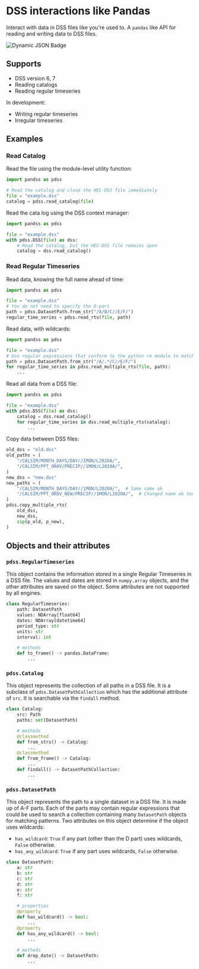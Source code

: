 # DSS interactions like Pandas

Interact with data in DSS files like you're used to. A `pandas` like API for reading and writing data to DSS files.

![Dynamic JSON Badge](https://img.shields.io/badge/dynamic/json?url=https%3A%2F%2Fgithub.com%2FCentralValleyModeling%2Fpandss%2Fblob%2Fmain%2Fcoverage.json&query=%24.totals.percent_covered&label=Test%20Coverage)

## Supports

- DSS version 6, 7
- Reading catalogs
- Reading regular timeseries

In development:

- Writing regular timeseries
- Irregular timeseries

## Examples

### Read Catalog

Read the file using the module-level utility function:

```python
import pandss as pdss

# Read the catalog and close the HEC-DSS file immediately
file = "example.dss"
catalog = pdss.read_catalog(file)
```

Read the cata log using the DSS context manager:

```python
import pandss as pdss

file = "example.dss"
with pdss.DSS(file) as dss:
    # Read the catalog, but the HEC-DSS file remains open
    catalog = dss.read_catalog()
```

### Read Regular Timeseries

Read data, knowing the full name ahead of time:

```python
import pandss as pdss

file = "example.dss"
# You do not need to specify the D-part
path = pdss.DatasetPath.from_str("/A/B/C//E/F/")
regular_time_series = pdss.read_rts(file, path)
```

Read data, with wildcards:

```python
import pandss as pdss

file = "example.dss"
# Use regular expressions that conform to the python re module to match paths
path = pdss.DatasetPath.from_str("/A/.*/C//E/F/")
for regular_time_series in pdss.read_multiple_rts(file, path):
    ...
```

Read all data from a DSS file:

```python
import pandss as pdss

file = "example.dss"
with pdss.DSS(file) as dss:
    catalog = dss.read_catalog()
    for regular_time_series in dss.read_multiple_rts(catalog):
        ...
```

Copy data between DSS files:

```python
old_dss = "old.dss"
old_paths = (
    "/CALSIM/MONTH_DAYS/DAY//1MON/L2020A/",
    "/CALSIM/PPT_OROV/PRECIP//1MON/L2020A/",
)
new_dss = "new.dss"
new_paths = (
    "/CALSIM/MONTH_DAYS/DAY//1MON/L2020A/",  # Same name ok
    "/CALSIM/PPT_OROV_NEW/PRECIP//1MON/L2020A/",  # Changed name ok too
)
pdss.copy_multiple_rts(
    old_dss, 
    new_dss, 
    zip(p_old, p_new),
)
```

## Objects and their attributes

### `pdss.RegularTimeseries`

This object contains the information stored in a single Regular Timeseries in a DSS file. The values and dates are stored in `numpy.array` objects, and the other attributes are saved on the object. Some attributes are not supported by all engines.

```python
class RegularTimeseries:
    path: DatasetPath
    values: NDArray[float64]
    dates: NDArray[datetime64]
    period_type: str
    units: str
    interval: int

    # methods
    def to_frame() -> pandas.DataFrame:
        ...
```

### `pdss.Catalog`

This object represents the collection of all paths in a DSS file. It is a subclass of `pdss.DatasetPathCollection` which has the additional attribute of `src`. It is searchable via the `findall` method.

```python
class Catalog:
    src: Path
    paths: set(DatasetPath)

    # methods
    @classmethod
    def from_strs() -> Catalog:
        ...
    @classmethod
    def from_frame() -> Catalog:
        ...
    def findall() -> DatasetPathCollection:
        ...
```

### `pdss.DatasetPath`

This object represents the path to a single dataset in a DSS file. It is made up of A-F parts. Each of the parts may contain regular expressions that could be used to search a collection containing many `DatasetPath` objects for matching patterns. Two attributes on this object determine if the object uses wildcards:

- `has_wildcard`: `True` if any part (other than the D part) uses wildcards, `False` otherwise.
- `has_any_wildcard`: `True` if any part uses wildcards, `False` otherwise.

```python
class DatasetPath:
    a: str
    b: str
    c: str
    d: str
    e: str
    f: str

    # properties
    @property
    def has_wildcard() -> bool:
        ...
    @property
    def has_any_wildcard() -> bool:
        ... 
    
    # methods
    def drop_date() -> DatasetPath:
        ...
```
